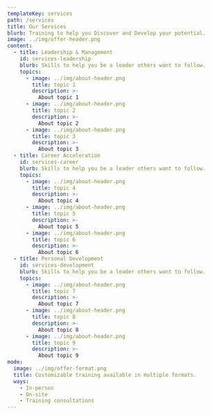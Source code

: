 ```yaml
---
templateKey: services
path: /services
title: Our Services
blurb: Training to help you Discover and Develop your potential.
image: ../img/offer-header.png
content:
  - title: Leadership & Management
    id: services-leadership
    blurb: Skills to help you be a leader others want to follow.
    topics:
      - image: ../img/about-header.png
        title: topic 1
        description: >-
          About topic 1
      - image: ../img/about-header.png
        title: topic 2
        description: >-
          About topic 2
      - image: ../img/about-header.png
        title: topic 3
        description: >-
          About topic 3
  - title: Career Acceleration
    id: services-career
    blurb: Skills to help you be a leader others want to follow.
    topics:
      - image: ../img/about-header.png
        title: topic 4
        description: >-
          About topic 4
      - image: ../img/about-header.png
        title: topic 5
        description: >-
          About topic 5
      - image: ../img/about-header.png
        title: topic 6
        description: >-
          About topic 6
  - title: Personal Development
    id: services-development
    blurb: Skills to help you be a leader others want to follow.
    topics:
      - image: ../img/about-header.png
        title: topic 7
        description: >-
          About topic 7
      - image: ../img/about-header.png
        title: topic 8
        description: >-
          About topic 8
      - image: ../img/about-header.png
        title: topic 9
        description: >-
          About topic 9
mode:
  image: ../img/offer-format.png
  title: Customizable training available in multiple formats.
  ways:
    - In-person
    - On-site
    - Training consultations
---
```

